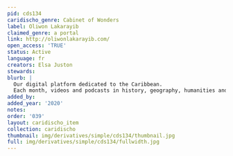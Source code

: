 ```yaml
---
pid: cds134
caridischo_genre: Cabinet of Wonders
label: Oliwon Lakarayib
claimed_genre: a portal
link: http://oliwonlakarayib.com/
open_access: 'TRUE'
status: Active
language: fr
creators: Elsa Juston
stewards: 
blurb: |
  Our digital platform dedicated to the Caribbean.
  Each month, videos and podcasts in history, geography, humanities and social sciences.
added_by: 
added_year: '2020'
notes: 
order: '039'
layout: caridischo_item
collection: caridischo
thumbnail: img/derivatives/simple/cds134/thumbnail.jpg
full: img/derivatives/simple/cds134/fullwidth.jpg
---
```

